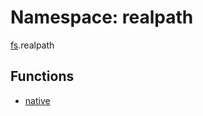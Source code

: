 # Namespace: realpath

[fs](fs.md).realpath

## Functions

- [native](../functions/fs.realpath-1.native.md)
